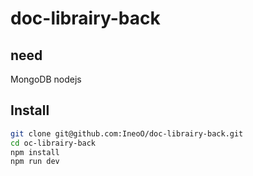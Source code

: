 # doc-librairy-back

## need

MongoDB
nodejs

## Install
```bash
git clone git@github.com:IneoO/doc-librairy-back.git
cd oc-librairy-back
npm install
npm run dev
```
